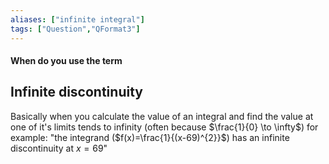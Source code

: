 ```yaml
---
aliases: ["infinite integral"]
tags: ["Question","QFormat3"]
---
```


#### When do you use the term
## Infinite discontinuity
Basically when you calculate the value of an integral and find the value at one of it's limits tends to infinity (often because $\frac{1}{0} \to \infty$) for example: "the integrand ($f(x)=\frac{1}{(x-69)^{2}}$) has an infinite discontinuity at $x=69$" 